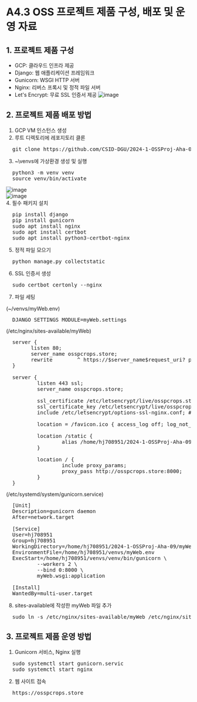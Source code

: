 # A4.3 OSS 프로젝트 제품 구성, 배포 및 운영 자료  

## 1. 프로젝트 제품 구성
- GCP: 클라우드 인프라 제공
- Django: 웹 애플리케이션 프레임워크
- Gunicorn: WSGI HTTP 서버
- Nginx: 리버스 프록시 및 정적 파일 서버
- Let's Encrypt: 무료 SSL 인증서 제공
![image](https://github.com/CSID-DGU/2024-1-OSSProj-Aha-09/assets/137899379/dc2879e7-a04c-41a0-983f-57ecd3d27dbe)


  
## 2. 프로젝트 제품 배포 방법  
1. GCP VM 인스턴스 생성
2. 루트 디렉토리에 레포지토리 클론
<pre>
  git clone https://github.com/CSID-DGU/2024-1-OSSProj-Aha-09.git
</pre>
3. ~\venvs에 가상환경 생성 및 실행
<pre>
  python3 -m venv venv
  source venv/bin/activate
</pre>
![image](https://github.com/CSID-DGU/2024-1-OSSProj-Aha-09/assets/137899379/36f8c87a-3c59-4cbb-85d0-d76da62fba5d)<br>
![image](https://github.com/CSID-DGU/2024-1-OSSProj-Aha-09/assets/137899379/6ab2cc79-824c-45f1-b903-5b1d6d53cd30)<br>
4. 필수 패키지 설치
<pre>
  pip install django
  pip install gunicorn
  sudo apt install nginx
  sudo apt install certbot
  sudo apt install python3-certbot-nginx
</pre>
5. 정적 파일 모으기
<pre>
  python manage.py collectstatic
</pre>
6. SSL 인증서 생성
<pre>
  sudo certbot certonly --nginx
</pre>
7. 파일 세팅<br>

(~/venvs/myWeb.env)
<pre>
  DJANGO_SETTINGS_MODULE=myWeb.settings
</pre>

(/etc/nginx/sites-available/myWeb)
<pre>
  server {
        listen 80;
        server_name osspcrops.store;
        rewrite        ^ https://$server_name$request_uri? permanent;
  }
  
  server {
          listen 443 ssl;
          server_name osspcrops.store;
  
          ssl_certificate /etc/letsencrypt/live/osspcrops.store/fullchain.pem; # managed by Certbot
          ssl_certificate_key /etc/letsencrypt/live/osspcrops.store/privkey.pem; # managed by Certbot
          include /etc/letsencrypt/options-ssl-nginx.conf; # managed by Certbot
  
          location = /favicon.ico { access_log off; log_not_found off; }
  
          location /static {
                  alias /home/hj708951/2024-1-OSSProj-Aha-09/myWeb/static;
          }
  
          location / {
                  include proxy_params;
                  proxy_pass http://osspcrops.store:8000;
          }
  }
</pre>

(/etc/systemd/system/gunicorn.service)
<pre>
  [Unit]
  Description=gunicorn daemon
  After=network.target
  
  [Service]
  User=hj708951
  Group=hj708951
  WorkingDirectory=/home/hj708951/2024-1-OSSProj-Aha-09/myWeb
  EnvironmentFile=/home/hj708951/venvs/myWeb.env
  ExecStart=/home/hj708951/venvs/venv/bin/gunicorn \
          --workers 2 \
          --bind 0:8000 \
          myWeb.wsgi:application
  
  [Install]
  WantedBy=multi-user.target
</pre>

8. sites-available에 작성한 myWeb 파일 추가
<pre>
  sudo ln -s /etc/nginx/sites-available/myWeb /etc/nginx/sites-enabled
</pre>

## 3. 프로젝트 제품 운영 방법  
1. Gunicorn 서비스, Nginx 실행
<pre>
  sudo systemctl start gunicorn.servic
  sudo systemctl start nginx
</pre>

2. 웹 사이트 접속
<pre>
  https://osspcrops.store
</pre>
